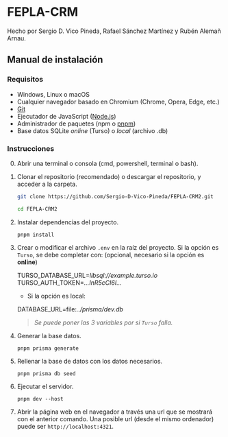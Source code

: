 # FEPLA-CRM

Hecho por Sergio D. Vico Pineda, Rafael Sánchez Martínez y Rubén Alemañ Arnau.

## Manual de instalación

### Requisitos

- Windows, Linux o macOS
- Cualquier navegador basado en Chromium (Chrome, Opera, Edge, etc.)
- [Git](https://git-scm.com/)
- Ejecutador de JavaScript ([Node.js](https://nodejs.org/es))
- Administrador de paquetes (npm o [pnpm](https://pnpm.io/))
- Base datos SQLite _online_ (Turso) o _local_ (archivo .db)

### Instrucciones

0. Abrir una terminal o consola (cmd, powershell, terminal o bash).

1. Clonar el repositorio (recomendado) o descargar el repositorio, y acceder a la carpeta.

    ```bash
    git clone https://github.com/Sergio-D-Vico-Pineda/FEPLA-CRM2.git
    ```

    ```bash
    cd FEPLA-CRM2
    ```

2. Instalar dependencias del proyecto.

    ```pnpm
    pnpm install
    ```

3. Crear o modificar el archivo `.env` en la raíz del proyecto. Si la opción es `Turso`, se debe completar con: (opcional, necesario si la opción es **online**)

    TURSO_DATABASE_URL=_libsql://example.turso.io_  
    TURSO_AUTH_TOKEN=_...InR5cCI6I..._

    - Si la opción es local:

    DATABASE_URL=file:_../prisma/dev.db_

    > _Se puede poner las 3 variables por si `Turso` falla._

4. Generar la base datos.

    ```pnpm
    pnpm prisma generate
    ```

5. Rellenar la base de datos con los datos necesarios.

    ```pnpm
    pnpm prisma db seed
    ```

6. Ejecutar el servidor.

    ```pnpm
    pnpm dev --host
    ```

7. Abrir la página web en el navegador a través una url que se mostrará con el anterior comando. Una posible url (desde el mismo ordenador) puede ser `http://localhost:4321`.
